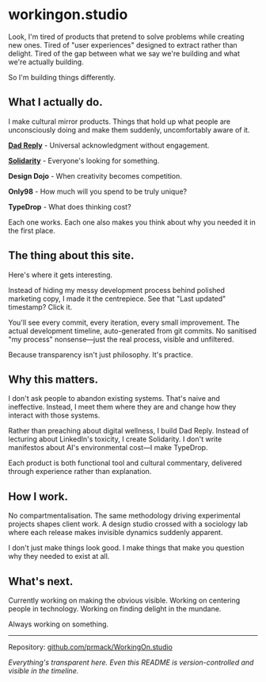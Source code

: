 # workingon.studio

Look, I'm tired of products that pretend to solve problems while creating new ones. Tired of "user experiences" designed to extract rather than delight. Tired of the gap between what we say we're building and what we're actually building.

So I'm building things differently.

## What I actually do.

I make cultural mirror products. Things that hold up what people are unconsciously doing and make them suddenly, uncomfortably aware of it.

[**Dad Reply**](https://www.producthunt.com/products/dad-reply) - Universal acknowledgment without engagement.

[**Solidarity**](https://chromewebstore.google.com/detail/ahahliplongfboaikbajdedefpoifjeb?utm_source=item-share-cb) - Everyone's looking for something.

**Design Dojo** - When creativity becomes competition.

**Only98** - How much will you spend to be truly unique?

**TypeDrop** - What does thinking cost?

Each one works. Each one also makes you think about why you needed it in the first place.

## The thing about this site.

Here's where it gets interesting.

Instead of hiding my messy development process behind polished marketing copy, I made it the centrepiece. See that "Last updated" timestamp? Click it.

You'll see every commit, every iteration, every small improvement. The actual development timeline, auto-generated from git commits. No sanitised "my process" nonsense—just the real process, visible and unfiltered.

Because transparency isn't just philosophy. It's practice.

## Why this matters.

I don't ask people to abandon existing systems. That's naive and ineffective. Instead, I meet them where they are and change how they interact with those systems.

Rather than preaching about digital wellness, I build Dad Reply. Instead of lecturing about LinkedIn's toxicity, I create Solidarity. I don't write manifestos about AI's environmental cost—I make TypeDrop.

Each product is both functional tool and cultural commentary, delivered through experience rather than explanation.

## How I work.

No compartmentalisation. The same methodology driving experimental projects shapes client work. A design studio crossed with a sociology lab where each release makes invisible dynamics suddenly apparent.

I don't just make things look good. I make things that make you question why they needed to exist at all.

## What's next.

Currently working on making the obvious visible. Working on centering people in technology. Working on finding delight in the mundane.

Always working on something.

---

Repository: [github.com/prmack/WorkingOn.studio](https://github.com/prmack/WorkingOn.studio)

*Everything's transparent here. Even this README is version-controlled and visible in the timeline.*
